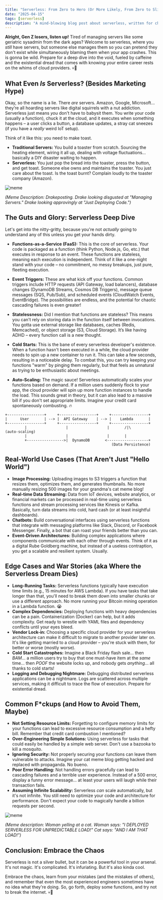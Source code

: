 ```yaml
---
title: "Serverless: From Zero to Hero (Or More Likely, From Zero to Slightly Less Zero)"
date: "2025-04-15"
tags: [serverless]
description: "A mind-blowing blog post about serverless, written for chaotic Gen Z engineers."
---
```


**Alright, Gen Z losers, listen up!** Tired of managing servers like some geriatric sysadmin from the dark ages? Welcome to serverless, where you *still* have servers, but someone else manages them so you can pretend they don't exist while simultaneously blaming them when your app crashes. This is gonna be wild. Prepare for a deep dive into the void, fueled by caffeine and the existential dread that comes with knowing your entire career rests on the whims of cloud providers. 💀🙏

## What Even *Is* Serverless? (Besides Marketing Hype)

Okay, so the name is a lie. There *are* servers. Amazon, Google, Microsoft… they’re all hoarding servers like digital squirrels with a nut addiction. Serverless just means *you* don't have to babysit them. You write your code (usually a function), chuck it at the cloud, and it executes when something happens – a user clicks a button, a database updates, a stray cat sneezes (if you have a *really* weird IoT setup).

Think of it like this: you need to make toast.

*   **Traditional Servers:** You build a toaster from scratch. Sourcing the heating element, wiring it all up, dealing with voltage fluctuations… basically a DIY disaster waiting to happen.
*   **Serverless:** You just pop the bread into the toaster, press the button, and get toast. Someone else owns and maintains the toaster. You just care about the toast. Is the toast burnt? Complain loudly to the toaster company (Amazon).

![meme](https://i.imgflip.com/4b767z.jpg)

*(Meme Description: Drakeposting. Drake looking disgusted at "Managing Servers." Drake looking approvingly at "Just Deploying Code.")*

## The Guts and Glory: Serverless Deep Dive

Let's get into the nitty-gritty, because you're not *actually* going to understand any of this unless you get your hands dirty.

*   **Functions-as-a-Service (FaaS):** This is the core of serverless. Your code is packaged as a function (think Python, Node.js, Go, etc.) that executes in response to an event. These functions are stateless, meaning each execution is independent. Think of it like a one-night stand with your code – no commitment, no messy breakups, just pure, fleeting execution.

*   **Event Triggers:** These are what kick off your functions. Common triggers include HTTP requests (API Gateway, load balancers), database changes (DynamoDB Streams, Cosmos DB Triggers), message queue messages (SQS, Pub/Sub), and scheduled events (CloudWatch Events, EventBridge). The possibilities are endless, and the potential for chaotic cascading failures is even greater!

*   **Statelessness:** Did I mention that functions are stateless? This means you can't rely on storing data in the function itself between invocations. You gotta use external storage like databases, caches (Redis, Memcached), or object storage (S3, Cloud Storage). It’s like having ADHD – every function call is a new thought.

*   **Cold Starts:** This is the bane of every serverless developer's existence. When a function hasn't been executed in a while, the cloud provider needs to spin up a new container to run it. This can take a few seconds, resulting in a noticeable delay. To combat this, you can try keeping your functions "warm" by pinging them regularly, but that feels as unnatural as trying to be enthusiastic about meetings.

*   **Auto-Scaling:** The magic sauce! Serverless automatically scales your functions based on demand. If a million users suddenly flock to your app, the cloud provider will spin up more function instances to handle the load. This sounds great in theory, but it can also lead to a massive bill if you don't set appropriate limits. Imagine your credit card spontaneously combusting. 🔥

```ascii
+-----------------+     +-----------------+     +-----------------+
|      User       | --> |  API Gateway    | --> |    Lambda       |
+-----------------+     +-----------------+     +-----------------+
         |                  |                  |       /|\         (auto-scaling)
         |                  |                  |       |
         +----------------->|  DynamoDB       <-------------------+
                                                 (Data Persistence)
```

## Real-World Use Cases (That Aren't Just "Hello World")

*   **Image Processing:** Uploading images to S3 triggers a function that resizes them, optimizes them, and generates thumbnails. No more manually resizing 500 images for your grandma's cat meme blog!
*   **Real-time Data Streaming:** Data from IoT devices, website analytics, or financial markets can be processed in real-time using serverless functions and stream processing services like Kinesis or Kafka. Basically, turn data streams into cold, hard cash (or at least insightful dashboards).
*   **Chatbots:** Build conversational interfaces using serverless functions that integrate with messaging platforms like Slack, Discord, or Facebook Messenger. Finally, a bot that can roast your friends better than you can.
*   **Event-Driven Architectures:** Building complex applications where components communicate with each other through events. Think of it as a digital Rube Goldberg machine, but instead of a useless contraption, you get a scalable and resilient system. Usually.

## Edge Cases and War Stories (aka Where the Serverless Dream Dies)

*   **Long-Running Tasks:** Serverless functions typically have execution time limits (e.g., 15 minutes for AWS Lambda). If you have tasks that take longer than that, you'll need to break them down into smaller chunks or use a different approach. No more running your Bitcoin mining operation in a Lambda function. 😭
*   **Complex Dependencies:** Deploying functions with heavy dependencies can be a pain. Containerization (Docker) can help, but it adds complexity. Get ready to wrestle with YAML files and dependency conflicts until your eyes bleed.
*   **Vendor Lock-in:** Choosing a specific cloud provider for your serverless architecture can make it difficult to migrate to another provider later on. It's like getting married to a cloud provider – you're stuck with them, for better or worse (mostly worse).
*   **Cold Start Catastrophes:** Imagine a Black Friday flash sale... then *BAM*... a million users try to buy that one must-have item at the *same* time... then *POOF* the website locks up, and nobody gets *anything*... all thanks to cold starts!
*   **Logging and Debugging Nightmare:** Debugging distributed serverless applications can be a nightmare. Logs are scattered across multiple services, making it difficult to trace the flow of execution. Prepare for existential dread.

## Common F\*ckups (and How to Avoid Them, Maybe)

*   **Not Setting Resource Limits:** Forgetting to configure memory limits for your functions can lead to excessive resource consumption and a hefty bill. Remember that credit card combustion I mentioned?
*   **Over-Engineering Simple Solutions:** Using serverless for tasks that could easily be handled by a simple web server. Don't use a bazooka to kill a mosquito.
*   **Ignoring Security:** Not properly securing your functions can leave them vulnerable to attacks. Imagine your cat meme blog getting hacked and replaced with propaganda. No bueno.
*   **Poor Error Handling:** Not handling errors gracefully can lead to cascading failures and a terrible user experience. Instead of a 500 error, display a funny error message… at least your users will laugh while their transaction fails.
*   **Assuming Infinite Scalability:** Serverless *can* scale automatically, but it's not infinite. You still need to optimize your code and architecture for performance. Don't expect your code to magically handle a billion requests per second.

![meme](https://imgflip.com/i/2v9v00)

*(Meme description: Woman yelling at a cat. Woman says: "I DEPLOYED SERVERLESS FOR UNPREDICTABLE LOAD!" Cat says: "AND I AM THAT LOAD!")*

## Conclusion: Embrace the Chaos

Serverless is not a silver bullet, but it can be a powerful tool in your arsenal. It's not magic. It's complicated. It's infuriating. But it's also kinda cool.

Embrace the chaos, learn from your mistakes (and the mistakes of others), and remember that even the most experienced engineers sometimes have no idea what they're doing. So, go forth, deploy some functions, and try not to break the internet. 💀🙏
